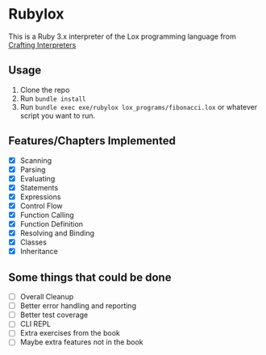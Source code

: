 # Rubylox

This is a Ruby 3.x interpreter of the Lox programming language from
[Crafting Interpreters](https://craftinginterpreters.com/)

## Usage
1. Clone the repo
2. Run `bundle install`
3. Run `bundle exec exe/rubylox lox_programs/fibonacci.lox` or whatever script you want to run.

## Features/Chapters Implemented
- [x] Scanning
- [x] Parsing
- [x] Evaluating
- [x] Statements
- [x] Expressions
- [x] Control Flow
- [x] Function Calling
- [x] Function Definition
- [x] Resolving and Binding
- [x] Classes
- [x] Inheritance

## Some things that could be done
- [ ] Overall Cleanup
- [ ] Better error handling and reporting
- [ ] Better test coverage
- [ ] CLI REPL
- [ ] Extra exercises from the book
- [ ] Maybe extra features not in the book
